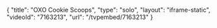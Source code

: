 {
    "title": "OXO Cookie Scoops",
    "type": "solo",
    "layout": "iframe-static",
    "videoId": "7163213",
    "url": "\/tvpembed\/7163213"
}